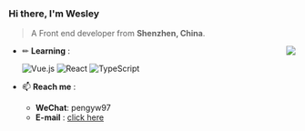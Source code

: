 ### Hi there, I'm Wesley 
> A Front end developer from **Shenzhen, China**.

[<img align="right" src="https://github-readme-stats.vercel.app/api?username=pengyw97&theme=graywhite&show_icons=true">](https://metrics.lecoq.io/pengyw97?template=classic)

- ✏ **Learning** :  

  ![Vue.js](https://img.shields.io/badge/Vue3-%23007ACC.svg?style=for-the-badge&logo=Vue.js&logoColor=white&color=#5aab87)
  ![React](https://img.shields.io/badge/react-%2320232a.svg?style=for-the-badge&logo=react&logoColor=%2361DAFB)
  ![TypeScript](https://img.shields.io/badge/typescript-%23007ACC.svg?style=for-the-badge&logo=typescript&logoColor=white)
  

- 📫 **Reach me** :  

  - **WeChat**: pengyw97
  - **E-mail** : [click here](mailto:877285030@qq.com)

<!--   [![wesley's github activity graph](https://activity-graph.herokuapp.com/graph?username=pengyw97&theme=minimal)](https://github.com/ashutosh00710/github-readme-activity-graph) -->

